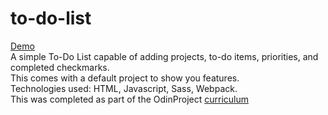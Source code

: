 # to-do-list
[Demo](https://ricala.github.io/to-do-list/) <br>
A simple To-Do List capable of adding projects, to-do items, priorities, and completed checkmarks. <br>
This comes with a default project to show you features. <br>
Technologies used: HTML, Javascript, Sass, Webpack. <br>
This was completed as part of the OdinProject [curriculum](https://www.theodinproject.com/courses/javascript/lessons/todo-list?ref=lnav)
